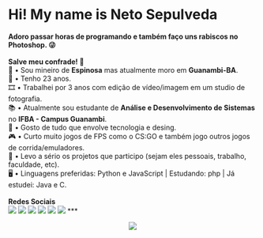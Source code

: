 <h1>Hi! My name is Neto Sepulveda</h1>
<strong>Adoro passar horas de programando e também faço uns rabiscos no Photoshop. 😜</strong><br/><br/>
<strong>Salve meu confrade! 🖖</strong>
<br/>📌 • Sou mineiro de <b>Espinosa</b> mas atualmente moro em <b>Guanambi-BA</b>.
<br/>👦 • Tenho 23 anos.
<br/>🎞️ • Trabalhei por 3 anos com edição de vídeo/imagem em um studio de fotografia.
<br/>📚 • Atualmente sou estudante de <b>Análise e Desenvolvimento de Sistemas</b> no <b>IFBA - Campus Guanambi</b>.
<br/>🤖 • Gosto de tudo que envolve tecnologia e desing.
<br/>🎮 • Curto muito jogos de FPS como o CS:GO e também jogo outros jogos de corrida/emuladores.
<br/>💬 • Levo a sério os projetos que participo (sejam eles pessoais, trabalho, faculdade, etc).
<br/>🖥️ • Linguagens preferidas: Python e JavaScript | Estudando: php | Já estudei: Java e C.
<br/><br/>
<strong>Redes Sociais</strong><br/>
<!-- Badge Gmail -->
<a target="_blank" href="mailto:clementesepulveda27@gmail.com" style="text-decoration: none;">
  <img src="https://img.shields.io/badge/-Neto%20Sepulveda-c14438?style=social-square&logo=Gmail&logoColor=white"/>
</a>
<!-- Badge Twitter -->
<a target="_blank" href="https://twitter.com/net0xy" style="text-decoration: none;">
  <img src="https://img.shields.io/badge/-net0xy-00acee?style=social-square&logo=Twitter&logoColor=white"/>
</a>
<!-- Badge Facebook -->
<a target="_blank" href="http://facebook.com/net0sepulveda" style="text-decoration: none;">
  <img src="https://img.shields.io/badge/-Neto%20Sepulveda-3b5998?style=social-square&logo=Facebook&logoColor=white"/>
</a>
<!-- Badge Instagram -->
<a target="_blank" href="http://instagram.com/net0sepulveda" style="text-decoration: none;">
  <img src="https://img.shields.io/badge/-net0sepulveda-3f729b?style=social-square&logo=Instagram&logoColor=white"/>
</a>
<!-- Badge Linkedin -->
<a target="_blank" href="https://www.linkedin.com/in/netosepulveda" style="text-decoration: none;">
  <img src="https://img.shields.io/badge/-Neto%20Sepulveda-0e76a8?style=social-square&logo=Linkedin&logoColor=white"/>
</a>
<!-- Badge Steam -->
<a target="_blank" href="https://steamcommunity.com/id/net0x" style="text-decoration: none;">
  <img src="https://img.shields.io/badge/-net0x-171a21?style=social-square&logo=Steam&logoColor=white"/>
</a>
***
<!-- GitHub Stats -->
<p align="center">
  <img src="https://github-readme-stats.vercel.app/api?username=netosep&show_icons=true&theme=radical&title_color=F71B5D&text_color=fff&icon_color=F71B5"/>
</p>
